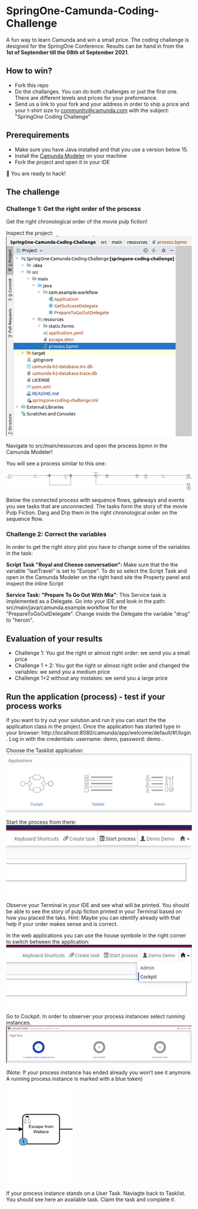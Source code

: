# SpringOne-Camunda-Coding-Challenge
A fun way to learn Camunda and win a small price. The coding challenge is designed for the SpringOne Conference. Results can be hand in from the **1st of September till the 08th of September 2021**. 

## How to win? 
- Fork this repo
- Do the challanges. You can do both challenges or just the first one. There are different levels and prices for your preformance.
- Send us a link to your fork and your address in order to ship a price and your t-shirt size to community@camunda.com with the subject: "SpringOne Coding Challenge"

## Prerequirements 
- Make sure you have Java installed and that you use a version below 15. 
- Install the [Camunda Modeler](https://camunda.com/download/modeler/) on your machine
- Fork the project and open it in your IDE

:tada: You are ready to hack!

## The challenge

### Challenge 1: Get the right order of the process
Get the right chronological order of the movie pulp fiction! 

Inspect the project:  
![project structure](/img/project.png)

Navigate to src/main/resources and open the process.bpmn in the Camunda Modeler! 

You will see a process similar to this one: 

![project structure](/img/process-without-tasks.png)

Below the connected process with sequence flows, gateways and events you see tasks that are unconnected. The tasks form the story of the movie Pulp Fiction. Darg and Drp them in the right chronological order on the sequence flow.

### Challenge 2: Correct the variables

In order to get the right story plot you have to change some of the variables in the task: 

**Script Task "Royal and Cheese conversation":** 
Make sure that the the variable "lastTravel" is set to "Europe". To do so select the Script Task and open in the Camunda Modeler on the right hand site the Property panel and inspect the inline Script

**Service Task: "Prepare To Go Out With Mia"**: 
This Service task is implemented as a Delegate. Go into your IDE and look in the path: src/main/java/camunda.example.workflow for the "PrepareToGoOutDelegate". Change inside the Delegate the variable "drug" to "heroin". 

## Evaluation of your results
- Challenge 1: You got the right or almost right order: we send you a small price
- Challenge 1 + 2: You got the right or almost right order and changed the variables: we send you a medium price
- Challenge 1+2 without any mistakes: we send you a large price

## Run the application (process) - test if your process works
If you want to try out your solution and run it you can start the the application class in the project. Once the application has started type in your browser: http://localhost:8080/camunda/app/welcome/default/#!/login . Log in with the credentials: username: demo, password: demo .

Choose the Tasklist application:  
![project structure](/img/applications.png)

Start the process from there:  
![project structure](/img/startProcess.png)

Observe your Terminal in your IDE and see what will be printed. You should be able to see the story of pulp fiction printed in your Terminal based on how you placed the taks. Hint: Maybe you can identify already with that help if your order makes sense and is correct.

In the web applications you can use the house symbole in the right corner to switch between the application:  
![project structure](/img/house.png)

Go to Cockpit. In order to observer your process instances select running instances.   
![cockpit](/img/cockpit.png)

(Note: If your process instance has ended already you won't see it anymore. A running process instance is marked with a blue token)  
![user task](/img/usertaks.png)

If your process instance stands on a User Task. Naviagte back to Tasklist. You should see here an available task. Claim the task and complete it. 









